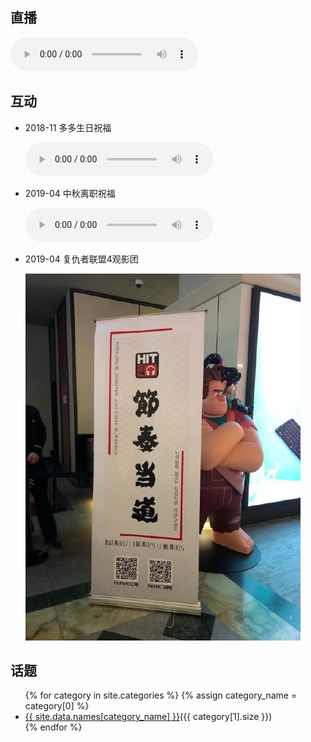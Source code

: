 ## 直播

<audio src="http://sk.cri.cn/887.m3u8" title="HitFM 直播" autoplay controls></audio>

## 互动

- 2018-11 多多生日祝福

    <audio src="assets/audios/20181109.aac" title="多多生日祝福" controls></audio>

- 2019-04 中秋离职祝福

    <audio src="assets/audios/20190417.aac" title="中秋离职祝福" controls></audio>

- 2019-04 复仇者联盟4观影团

    ![节奏当道](assets/images/20190423-3.jpg)

## 话题

<div class="category">
    <ul>
        {% for category in site.categories %}
        {% assign category_name = category[0] %}
        <li><a href="{{site.baseurl}}/{{ category[0] }}">{{ site.data.names[category_name] }}</a><span>({{ category[1].size }})</span></li>
        {% endfor %}
    </ul>
</div>